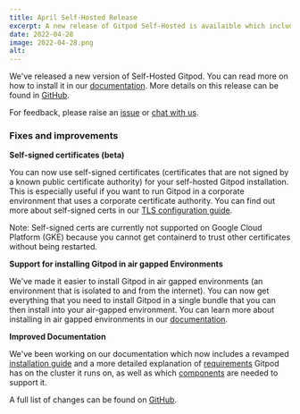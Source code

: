 ```yaml
---
title: April Self-Hosted Release
excerpt: A new release of Gitpod Self-Hosted is availaible which includes support for self-signed certs and facilitates installing Gitpod in air gapped environments.
date: 2022-04-28
image: 2022-04-28.png
alt:
---
```


<script>
  import Contributors from "$lib/components/changelog/contributors.svelte";
</script>

We've released a new version of Self-Hosted Gitpod. You can read more on how to install it in our [documentation](https://www.gitpod.io/docs/self-hosted). More details on this release can be found in [GitHub](https://github.com/gitpod-io/gitpod/releases).

For feedback, please raise an [issue](https://github.com/gitpod-io/gitpod/issues/new?assignees=&labels=bug&template=bug_report.yml) or [chat with us](https://www.gitpod.io/chat).

<p><Contributors usernames="nandajavarma,MrSimonEmms,Pothulapati,corneliusludmann,lucasvaltl" /></p>

### Fixes and improvements

**Self-signed certificates (beta)**

You can now use self-signed certificates (certificates that are not signed by a known public certificate authority) for your self-hosted Gitpod installation. This is especially useful if you want to run Gitpod in a corporate environment that uses a corporate certificate authority. You can find out more about self-signed certs in our [TLS configuration guide](https://www.gitpod.io/docs/self-hosted/advanced/tls).

Note: Self-signed certs are currently not supported on Google Cloud Platform (GKE) because you cannot get containerd to trust other certificates without being restarted.

**Support for installing Gitpod in air gapped Environments**

We've made it easier to install Gitpod in air gapped environments (an environment that is isolated to and from the internet). You can now get everything that you need to install Gitpod in a single bundle that you can then install into your air-gapped environment. You can learn more about installing in air gapped environments in our [documentation](https://www.gitpod.io/docs/self-hosted/advanced/air-gap).

**Improved Documentation**

We've been working on our documentation which now includes a revamped [installation guide](https://www.gitpod.io/docs/self-hosted/installing-gitpod) and a more detailed explanation of [requirements](https://www.gitpod.io/docs/self-hosted/cluster-requirements) Gitpod has on the cluster it runs on, as well as which [components](https://www.gitpod.io/docs/self-hosted/required-components) are needed to support it.

A full list of changes can be found on [GitHub](https://github.com/gitpod-io/gitpod/releases).
